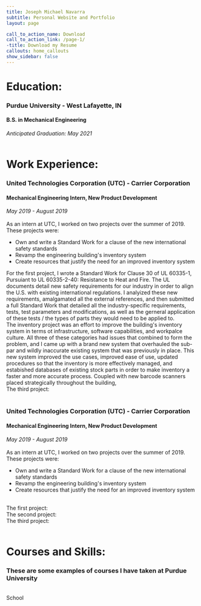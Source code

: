 ```yaml
---
title: Joseph Michael Navarra
subtitle: Personal Website and Portfolio
layout: page

call_to_action_name: Download
call_to_action_link: /page-1/
-title: Download my Resume
callouts: home_callouts      
show_sidebar: false
---
```


#  Education:

### Purdue University - West Lafayette, IN
#### B.S. in Mechanical Engineering
<i>Anticipated Graduation: May 2021</i>
<br><br>

# Work Experience:

### United Technologies Corporation (UTC) - Carrier Corporation
#### Mechanical Engineering Intern, New Product Development
<i>May 2019 - August 2019</i>
<br><br>
As an intern at UTC, I worked on two projects over the summer of 2019. These projects were:
<ul>
  <li>Own and write a Standard Work for a clause of the new international safety standards</li>
  <li>Revamp the engineering building's inventory system</li>
  <li>Create resources that justify the need for an improved inventory system</li>
</ul>
For the first project, I wrote a Standard Work for Clause 30 of UL 60335-1, Pursuiant to UL 60335-2-40: Resistance to Heat and Fire. The UL documents detail new safety requirements for our industry in order to align the U.S. with existing international regulations. I analyized these new requirements, amalgamated all the external references, and then submitted a full Standard Work that detailed all the industry-specific requirements, tests, test parameters and modifications, as well as the gerneral application of these tests / the types of parts they would need to be applied to.
<br>
The inventory project was an effort to improve the building's inventory system in terms ot infrastructure, software capabilities, and workpalce culture. All three of these categories had issues that combined to form the problem, and I came up with a brand new system that overhauled the sub-par and wildly inaccurate existing system that was previously in place. This new system improved the use cases, improved ease of use, updated procedures so that the inventory is more effectively managed, and estabished databases of existing stock parts in order to make inventory a faster and more accurate process. Coupled with new barcode scanners placed strategically throughout the building,
<br>
The third project:
<br><br>

### United Technologies Corporation (UTC) - Carrier Corporation
#### Mechanical Engineering Intern, New Product Development
<i>May 2019 - August 2019</i>
<br><br>
As an intern at UTC, I worked on two projects over the summer of 2019. These projects were:
<ul>
  <li>Own and write a Standard Work for a clause of the new international safety standards</li>
  <li>Revamp the engineering building's inventory system</li>
  <li>Create resources that justify the need for an improved inventory system</li>
</ul>
<br>
The first project:
<br>
The second project:
<br>
The third project:
<br><br>

# Courses and Skills:
### These are some examples of courses I have taken at Purdue University
<br>
School
